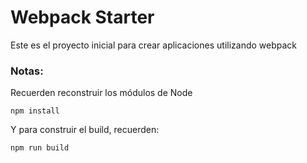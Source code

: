 # Webpack Starter

Este es el proyecto inicial para crear aplicaciones utilizando webpack

### Notas:
Recuerden reconstruir los módulos de Node
````
npm install
````

Y para construir el build, recuerden:
````
npm run build
````


